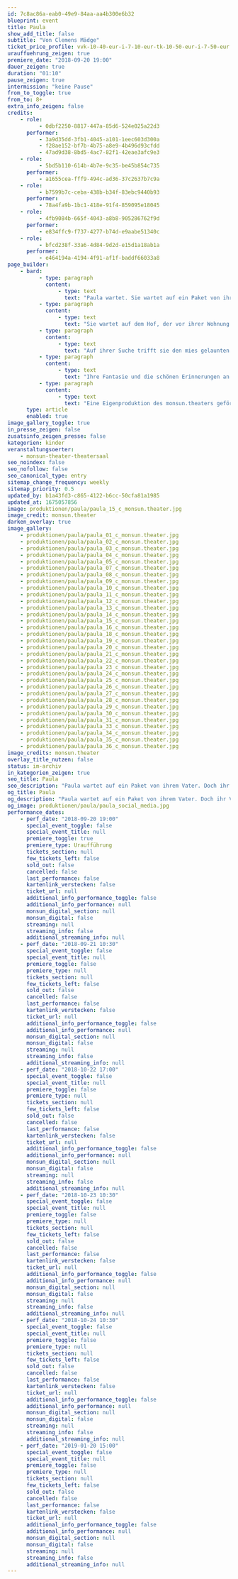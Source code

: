 ```yaml
---
id: 7c8ac86a-eab0-49e9-84aa-aa4b300e6b32
blueprint: event
title: Paula
show_add_title: false
subtitle: "Von Clemens Mädge"
ticket_price_profile: vvk-10-40-eur-i-7-10-eur-tk-10-50-eur-i-7-50-eur
urauffuehrung_zeigen: true
premiere_date: "2018-09-20 19:00"
dauer_zeigen: true
duration: "01:10"
pause_zeigen: true
intermission: "keine Pause"
from_to_toggle: true
from_to: 8+
extra_info_zeigen: false
credits:
    - role:
          - 0dbf2250-8817-447a-85d6-524e025a22d3
      performer:
          - 3a9d35dd-3fb1-4045-a101-1eec603d300a
          - f28ae152-bf7b-4b75-a8e9-4b496d93cfdd
          - 47ad9d38-8bd5-4ac7-82f1-42eae3afc9e3
    - role:
          - 5bd5b110-614b-4b7e-9c35-be45b854c735
      performer:
          - a1655cea-fff9-494c-ad36-37c2637b7c9a
    - role:
          - b7599b7c-ceba-438b-b34f-83ebc9440b93
      performer:
          - 78a4fa9b-1bc1-418e-91f4-859095e18045
    - role:
          - 4fb9084b-665f-4043-a8b8-905286762f9d
      performer:
          - e834ffc9-f737-4277-b74d-e9aabe51340c
    - role:
          - bfcd238f-33a6-4d84-9d2d-e15d1a18ab1a
      performer:
          - e464194a-4194-4f91-af1f-baddf66033a8
page_builder:
    - bard:
          - type: paragraph
            content:
                - type: text
                  text: "Paula wartet. Sie wartet auf ein Paket von ihrem Vater. "
          - type: paragraph
            content:
                - type: text
                  text: "Sie wartet auf dem Hof, der vor ihrer Wohnung liegt. Paulas Vater ist auf einer Dienstreise. Bevor er weggefahren ist, hat er Paula noch eine Geschichte erzählt und ihr versprochen das Ende sofort zu schicken, wenn es ihm eingefallen ist. Doch ihr Vater verunglückt tödlich und das Paket ist irgendwo im Haus verschollen. Paula will unbedingt dieses Paket finden. Für sich und ihre Mutter. "
          - type: paragraph
            content:
                - type: text
                  text: "Auf ihrer Suche trifft sie den mies gelaunten Herrn Brausebitter, die fantasievolle Frau Immerschön, ihren ängstlichen Freund Felix, den blöden Nachbarsjungen und den ständig singenden Hausmeister Marotzki. Ihre Suche führt sie an verschiedenste Orte: den Keller, eine leer stehende Wohnung und sogar in den Dschungel."
          - type: paragraph
            content:
                - type: text
                  text: "Ihre Fantasie und die schönen Erinnerungen an ihren Vater lassen ein ganz eigenes Ende der Geschichte entstehen. Und schließlich findet Paula einen Weg mit dem Verlust ihres Vaters umzugehen. "
          - type: paragraph
            content:
                - type: text
                  text: "Eine Eigenproduktion des monsun.theaters gefördert durch die Behörde für Kultur und Medien."
      type: article
      enabled: true
image_gallery_toggle: true
in_presse_zeigen: false
zusatsinfo_zeigen_presse: false
kategorien: kinder
veranstaltungsoerter:
    - monsun-theater-theatersaal
seo_noindex: false
seo_nofollow: false
seo_canonical_type: entry
sitemap_change_frequency: weekly
sitemap_priority: 0.5
updated_by: b1a43fd3-c865-4122-b6cc-50cfa81a1985
updated_at: 1675057856
image: produktionen/paula/paula_15_c_monsun.theater.jpg
image_credit: monsun.theater
darken_overlay: true
image_gallery:
    - produktionen/paula/paula_01_c_monsun.theater.jpg
    - produktionen/paula/paula_02_c_monsun.theater.jpg
    - produktionen/paula/paula_03_c_monsun.theater.jpg
    - produktionen/paula/paula_04_c_monsun.theater.jpg
    - produktionen/paula/paula_05_c_monsun.theater.jpg
    - produktionen/paula/paula_07_c_monsun.theater.jpg
    - produktionen/paula/paula_08_c_monsun.theater.jpg
    - produktionen/paula/paula_09_c_monsun.theater.jpg
    - produktionen/paula/paula_10_c_monsun.theater.jpg
    - produktionen/paula/paula_11_c_monsun.theater.jpg
    - produktionen/paula/paula_12_c_monsun.theater.jpg
    - produktionen/paula/paula_13_c_monsun.theater.jpg
    - produktionen/paula/paula_14_c_monsun.theater.jpg
    - produktionen/paula/paula_15_c_monsun.theater.jpg
    - produktionen/paula/paula_16_c_monsun.theater.jpg
    - produktionen/paula/paula_18_c_monsun.theater.jpg
    - produktionen/paula/paula_19_c_monsun.theater.jpg
    - produktionen/paula/paula_20_c_monsun.theater.jpg
    - produktionen/paula/paula_21_c_monsun.theater.jpg
    - produktionen/paula/paula_22_c_monsun.theater.jpg
    - produktionen/paula/paula_23_c_monsun.theater.jpg
    - produktionen/paula/paula_24_c_monsun.theater.jpg
    - produktionen/paula/paula_25_c_monsun.theater.jpg
    - produktionen/paula/paula_26_c_monsun.theater.jpg
    - produktionen/paula/paula_27_c_monsun.theater.jpg
    - produktionen/paula/paula_28_c_monsun.theater.jpg
    - produktionen/paula/paula_29_c_monsun.theater.jpg
    - produktionen/paula/paula_30_c_monsun.theater.jpg
    - produktionen/paula/paula_31_c_monsun.theater.jpg
    - produktionen/paula/paula_33_c_monsun.theater.jpg
    - produktionen/paula/paula_34_c_monsun.theater.jpg
    - produktionen/paula/paula_35_c_monsun.theater.jpg
    - produktionen/paula/paula_36_c_monsun.theater.jpg
image_credits: monsun.theater
overlay_title_nutzen: false
status: im-archiv
in_kategorien_zeigen: true
seo_title: Paula
seo_description: "Paula wartet auf ein Paket von ihrem Vater. Doch ihr Vater verunglückt tödlich und das Paket ist irgendwo verschollen. Paula will unbedingt dieses Paket finden."
og_title: Paula
og_description: "Paula wartet auf ein Paket von ihrem Vater. Doch ihr Vater verunglückt tödlich und das Paket ist irgendwo verschollen. Paula will unbedingt dieses Paket finden."
og_image: produktionen/paula/paula_social_media.jpg
performance_dates:
    - perf_date: "2018-09-20 19:00"
      special_event_toggle: false
      special_event_title: null
      premiere_toggle: true
      premiere_type: Uraufführung
      tickets_section: null
      few_tickets_left: false
      sold_out: false
      cancelled: false
      last_performance: false
      kartenlink_verstecken: false
      ticket_url: null
      additional_info_performance_toggle: false
      additional_info_performance: null
      monsun_digital_section: null
      monsun_digital: false
      streaming: null
      streaming_info: false
      additional_streaming_info: null
    - perf_date: "2018-09-21 10:30"
      special_event_toggle: false
      special_event_title: null
      premiere_toggle: false
      premiere_type: null
      tickets_section: null
      few_tickets_left: false
      sold_out: false
      cancelled: false
      last_performance: false
      kartenlink_verstecken: false
      ticket_url: null
      additional_info_performance_toggle: false
      additional_info_performance: null
      monsun_digital_section: null
      monsun_digital: false
      streaming: null
      streaming_info: false
      additional_streaming_info: null
    - perf_date: "2018-10-22 17:00"
      special_event_toggle: false
      special_event_title: null
      premiere_toggle: false
      premiere_type: null
      tickets_section: null
      few_tickets_left: false
      sold_out: false
      cancelled: false
      last_performance: false
      kartenlink_verstecken: false
      ticket_url: null
      additional_info_performance_toggle: false
      additional_info_performance: null
      monsun_digital_section: null
      monsun_digital: false
      streaming: null
      streaming_info: false
      additional_streaming_info: null
    - perf_date: "2018-10-23 10:30"
      special_event_toggle: false
      special_event_title: null
      premiere_toggle: false
      premiere_type: null
      tickets_section: null
      few_tickets_left: false
      sold_out: false
      cancelled: false
      last_performance: false
      kartenlink_verstecken: false
      ticket_url: null
      additional_info_performance_toggle: false
      additional_info_performance: null
      monsun_digital_section: null
      monsun_digital: false
      streaming: null
      streaming_info: false
      additional_streaming_info: null
    - perf_date: "2018-10-24 10:30"
      special_event_toggle: false
      special_event_title: null
      premiere_toggle: false
      premiere_type: null
      tickets_section: null
      few_tickets_left: false
      sold_out: false
      cancelled: false
      last_performance: false
      kartenlink_verstecken: false
      ticket_url: null
      additional_info_performance_toggle: false
      additional_info_performance: null
      monsun_digital_section: null
      monsun_digital: false
      streaming: null
      streaming_info: false
      additional_streaming_info: null
    - perf_date: "2019-01-20 15:00"
      special_event_toggle: false
      special_event_title: null
      premiere_toggle: false
      premiere_type: null
      tickets_section: null
      few_tickets_left: false
      sold_out: false
      cancelled: false
      last_performance: false
      kartenlink_verstecken: false
      ticket_url: null
      additional_info_performance_toggle: false
      additional_info_performance: null
      monsun_digital_section: null
      monsun_digital: false
      streaming: null
      streaming_info: false
      additional_streaming_info: null
---
```

